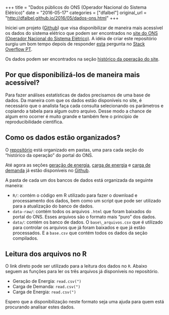 +++
title = "Dados públicos do ONS (Operador Nacional do Sistema Elétrico)"
date = "2016-05-17"
categories = ["dfalbel"]
original_url = "http://dfalbel.github.io/2016/05/dados-ons.html"
+++

<p class="post">
<article class="post-content">
<p>
Iniciei um projeto (<a href="https://github.com/dfalbel/ons">Github</a>)
que visa disponibilizar de maneira mais acessível os dados do sistema
elétrico que podem ser encontrados no
<a href="http://www.ons.org.br/home/">site do ONS (Operador Nacional do
Sistema Elétrico)</a>. A idéia de criar este repositório surgiu um bom
tempo depois de responder
<a href="http://pt.stackoverflow.com/a/103838/6036">esta</a> pergunta no
<a href="http://pt.stackoverflow.com/">Stack Overflow PT</a>.
</p>
<p>
Os dados podem ser encontrados na seção
<a href="http://www.ons.org.br/historico/geracao_energia.aspx">histórico
da operação do site</a>.
</p>
<h2 id="por-que-disponibiliz-los-de-maneira-mais-acessvel">
Por que disponibilizá-los de maneira mais acessível?
</h2>
<p>
Para fazer análises estatísticas de dados precisamos de uma base de
dados. Da maneira com que os dados estão disponíveis no site, é
necessário que o analista faça cada consulta selecionando os parâmetros
e copiando a tabela para algum outro arquivo. Desse modo a chance de
algum erro ocorrer é muito grande e também fere o princípio de
reproducibilidade científica.
</p>
<h2 id="como-os-dados-esto-organizados">
Como os dados estão organizados?
</h2>
<p>
O <a href="https://github.com/dfalbel/ons">repositório</a> está
organizado em pastas, uma para cada seção do “histórico da operação” do
portal do ONS.
</p>
<p>
Até agora as seções
<a href="http://www.ons.org.br/historico/geracao_energia.aspx">geração
de energia</a>,
<a href="http://www.ons.org.br/historico/carga_propria_de_energia.aspx">carga
de energia</a> e
<a href="http://www.ons.org.br/historico/carga_propria_de_demanda.aspx">carga
de demanda</a> já estão disponíveis no
<a href="https://github.com/dfalbel/ons">Github</a>.
</p>
<p>
A pasta de cada um dos bancos de dados está organizada da seguinte
maneira:
</p>
<ul>
<li>
<code class="highlighter-rouge">R/</code>: contém o código em R
utilizado para fazer o download e processamento dos dados, bem como um
script que pode ser utilizado para a atualização do banco de dados.
</li>
<li>
<code class="highlighter-rouge">data-raw/</code>: contém todos os
arquivos <code class="highlighter-rouge">.html</code> que foram baixados
do portal do ONS. Esses arquivos são o formato mais “puro” dos dados.
</li>
<li>
<code class="highlighter-rouge">data/</code>: contém os banco de dados.
O <code class="highlighter-rouge">base\_arquivos.csv</code> que é
utilizado para controlar os arquivos que já foram baixados e que já
estão processados. E a <code class="highlighter-rouge">base.csv</code>
que contém todos os dados da seção compilados.
</li>
</ul>
<h2 id="leitura-dos-arquivos-no-r">
Leitura dos arquivos no R
</h2>
<p>
O link direto pode ser utilizado para a leitura dos dados no
<code class="highlighter-rouge">R</code>. Abaixo seguem as funções para
ler os três arquivos já disponíveis no repositório.
</p>
<ul>
<li>
Geração de Energia:
<code class="highlighter-rouge">read.csv("<https://raw.githubusercontent.com/dfalbel/ons/master/geracao-energia/data/base.csv%22>)</code>
</li>
<li>
Carga de Demanda:
<code class="highlighter-rouge">read.csv("<https://raw.githubusercontent.com/dfalbel/ons/master/carga-de-demanda/data/base.csv%22>)</code>
</li>
<li>
Carga de Energia:
<code class="highlighter-rouge">read.csv("<https://raw.githubusercontent.com/dfalbel/ons/master/carga-de-demanda/data/base.csv%22>)</code>
</li>
</ul>
<p>
Espero que a disponibilização neste formato seja uma ajuda para quem
está procurando analisar estes dados.
</p>
</article>
<br> <ins class="adsbygoogle"></ins> <br>
</p>

